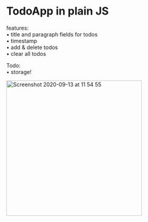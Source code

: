 # TodoApp in plain JS
features:  
• title and paragraph fields for todos  
• timestamp   
• add & delete todos  
• clear all todos

Todo:  
• storage!

<img width="357" alt="Screenshot 2020-09-13 at 11 54 55" src="https://user-images.githubusercontent.com/57284129/93014325-f0be1c80-f5b8-11ea-8d92-12a060ff559f.png">
